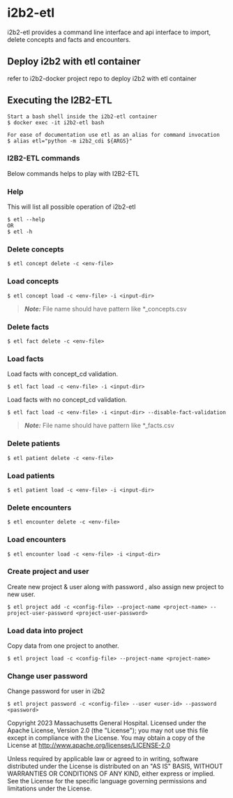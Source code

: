 <!--
Copyright (c) 2020-2021 Massachusetts General Hospital. All rights reserved. 
This program and the accompanying materials  are made available under the terms 
of the Mozilla Public License v. 2.0 ( http://mozilla.org/MPL/2.0/) and under 
the terms of the Healthcare Disclaimer.
-->
# i2b2-etl
i2b2-etl provides a command line interface and api interface to import, delete concepts and facts and encounters.

## Deploy i2b2 with etl container
refer to i2b2-docker project repo to deploy i2b2 with etl container

## Executing the I2B2-ETL 

```shell
Start a bash shell inside the i2b2-etl container
$ docker exec -it i2b2-etl bash

For ease of documentation use etl as an alias for command invocation
$ alias etl="python -m i2b2_cdi ${ARGS}"
```
### I2B2-ETL commands
Below commands helps to play with I2B2-ETL

### Help
This will list all possible operation of i2b2-etl
```shell
$ etl --help
OR
$ etl -h
```

### Delete concepts
```shell
$ etl concept delete -c <env-file>
```

### Load concepts
```shell
$ etl concept load -c <env-file> -i <input-dir>
```

> **_Note:_** File name should have pattern like *_concepts.csv

### Delete facts
```shell
$ etl fact delete -c <env-file>
```

### Load facts
Load facts with concept_cd validation.
```shell
$ etl fact load -c <env-file> -i <input-dir>
```
Load facts with no concept_cd validation.
```shell
$ etl fact load -c <env-file> -i <input-dir> --disable-fact-validation
```
> **_Note:_** File name should have pattern like *_facts.csv



### Delete patients
```shell
$ etl patient delete -c <env-file>
```

### Load patients
```shell
$ etl patient load -c <env-file> -i <input-dir>
```

### Delete encounters
```shell
$ etl encounter delete -c <env-file>
```

### Load encounters
```shell
$ etl encounter load -c <env-file> -i <input-dir>
```

### Create project and user
Create new project & user along with password , also assign new project to new user.
```shell
$ etl project add -c <config-file> --project-name <project-name> --project-user-password <project-user-password>
```

### Load data into project
Copy data from one project to another.
```shell
$ etl project load -c <config-file> --project-name <project-name> 
```
### Change user password
Change password for user in i2b2
```shell
$ etl project password -c <config-file> --user <user-id> --password <password>
```


Copyright 2023 Massachusetts General Hospital.
Licensed under the Apache License, Version 2.0 (the "License");
you may not use this file except in compliance with the License.
You may obtain a copy of the License at
     http://www.apache.org/licenses/LICENSE-2.0

Unless required by applicable law or agreed to in writing, software  distributed under the License is distributed on an "AS IS" BASIS, WITHOUT WARRANTIES OR CONDITIONS OF ANY KIND, either express or implied.
See the License for the specific language governing permissions and limitations under the License.



